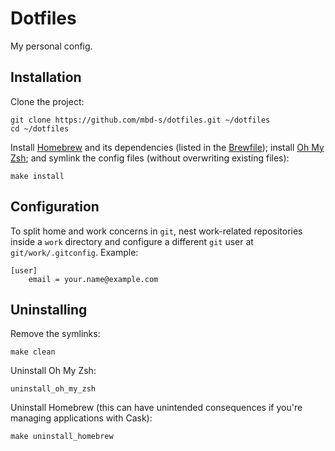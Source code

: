 # Dotfiles

My personal config.

## Installation

Clone the project:

```shell
git clone https://github.com/mbd-s/dotfiles.git ~/dotfiles
cd ~/dotfiles
```

Install [Homebrew](https://brew.sh/) and its dependencies (listed in the [Brewfile](Brewfile)); install [Oh My Zsh](https://github.com/ohmyzsh/ohmyzsh); and symlink the config files (without overwriting existing files):

```shell
make install
```

## Configuration

To split home and work concerns in `git`, nest work-related repositories inside a `work` directory and configure a different `git` user at `git/work/.gitconfig`. Example:

```
[user]
	email = your.name@example.com
```

## Uninstalling

Remove the symlinks:

```shell
make clean
```

Uninstall Oh My Zsh:

```shell
uninstall_oh_my_zsh
```

Uninstall Homebrew (this can have unintended consequences if you're managing applications with Cask):

```shell
make uninstall_homebrew
```
